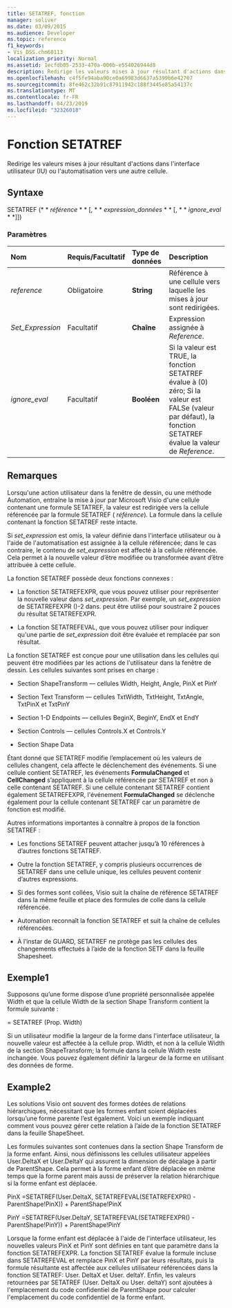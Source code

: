 ```yaml
---
title: SETATREF, fonction
manager: soliver
ms.date: 03/09/2015
ms.audience: Developer
ms.topic: reference
f1_keywords:
- Vis_DSS.chm60113
localization_priority: Normal
ms.assetid: 1ecfdb05-2533-470a-006b-e554026944d8
description: Redirige les valeurs mises à jour résultant d'actions dans l'interface utilisateur (IU) ou l'automatisation vers une autre cellule.
ms.openlocfilehash: c4f5fe94aba90ce0a69983d6637a5399b6e42707
ms.sourcegitcommit: 8fe462c32b91c87911942c188f3445e85a54137c
ms.translationtype: MT
ms.contentlocale: fr-FR
ms.lasthandoff: 04/23/2019
ms.locfileid: "32326018"
---
```

# <a name="setatref-function"></a>Fonction SETATREF

Redirige les valeurs mises à jour résultant d'actions dans l'interface utilisateur (IU) ou l'automatisation vers une autre cellule. 
  
## <a name="syntax"></a>Syntaxe

SETATREF (* * *référence* * * [, * * *expression_données* * * [, * * *ignore_eval* * *]]) 
  
### <a name="parameters"></a>Paramètres

|**Nom**|**Requis/Facultatif**|**Type de données**|**Description**|
|:-----|:-----|:-----|:-----|
| _reference_ <br/> |Obligatoire  <br/> |**String** <br/> |Référence à une cellule vers laquelle les mises à jour sont redirigées.  <br/> |
| _Set_Expression_ <br/> |Facultatif  <br/> |**Chaîne** <br/> |Expression assignée à _Reference_.  <br/> |
| _ignore_eval_ <br/> |Facultatif  <br/> |**Booléen** <br/> |Si la valeur est TRUE, la fonction SETATREF évalue à (0) zéro; Si la valeur est FALSe (valeur par défaut), la fonction SETATREF évalue la valeur de _Reference_.  <br/> |
   
## <a name="remarks"></a>Remarques

Lorsqu'une action utilisateur dans la fenêtre de dessin, ou une méthode Automation, entraîne la mise à jour par Microsoft Visio d'une cellule contenant une formule SETATREF, la valeur est redirigée vers la cellule référencée par la formule SETATREF ( _référence_). La formule dans la cellule contenant la fonction SETATREF reste intacte.
  
Si _set_expression_ est omis, la valeur définie dans l'interface utilisateur ou à l'aide de l'automatisation est assignée à la cellule référencée; dans le cas contraire, le contenu de _set_expression_ est affecté à la cellule référencée. Cela permet à la nouvelle valeur d’être modifiée ou transformée avant d’être attribuée à cette cellule. 
  
La fonction SETATREF possède deux fonctions connexes : 
  
- La fonction SETATREFEXPR, que vous pouvez utiliser pour représenter la nouvelle valeur dans _set_expression_. Par exemple, un _set_expression_ de SETATREFEXPR ()-2 dans. peut être utilisé pour soustraire 2 pouces du résultat SETATREFEXPR. 
    
- La fonction SETATREFEVAL, que vous pouvez utiliser pour indiquer qu'une partie de _set_expression_ doit être évaluée et remplacée par son résultat. 
    
La fonction SETATREF est conçue pour une utilisation dans les cellules qui peuvent être modifiées par les actions de l'utilisateur dans la fenêtre de dessin. Les cellules suivantes sont prises en charge :
  
- Section ShapeTransform — cellules Width, Height, Angle, PinX et PinY
    
- Section Text Transform — cellules TxtWidth, TxtHeight, TxtAngle, TxtPinX et TxtPinY
    
- Section 1-D Endpoints — cellules BeginX, BeginY, EndX et EndY
    
- Section Controls — cellules Controls.X et Controls.Y
    
- Section Shape Data
    
Étant donné que SETATREF modifie l’emplacement où les valeurs de cellules changent, cela affecte le déclenchement des événements. Si une cellule contient SETATREF, les événements **FormulaChanged** et **CellChanged** s’appliquent à la cellule référencée par SETATREF et non à celle contenant SETATREF. Si une cellule contenant SETATREF contient également SETATREFEXPR, l'événement **FormulaChanged** se déclenche également pour la cellule contenant SETATREF car un paramètre de fonction est modifié. 
  
Autres informations importantes à connaître à propos de la fonction SETATREF :
  
- Les fonctions SETATREF peuvent attacher jusqu’à 10 références à d’autres fonctions SETATREF. 
    
- Outre la fonction SETATREF, y compris plusieurs occurrences de SETATREF dans une cellule unique, les cellules peuvent contenir d’autres expressions.
    
- Si des formes sont collées, Visio suit la chaîne de référence SETATREF dans la même feuille et place des formules de colle dans la cellule référencée. 
    
- Automation reconnaît la fonction SETATREF et suit la chaîne de cellules référencées. 
    
- À l’instar de GUARD, SETATREF ne protège pas les cellules des changements effectués à l’aide de la fonction SETF dans la feuille Shapesheet.
    
## <a name="example1"></a>Exemple1

Supposons qu’une forme dispose d’une propriété personnalisée appelée Width et que la cellule Width de la section Shape Transform contient la formule suivante :
  
= SETATREF (Prop. Width)
  
Si un utilisateur modifie la largeur de la forme dans l'interface utilisateur, la nouvelle valeur est affectée à la cellule prop. Width, et non à la cellule Width de la section ShapeTransform; la formule dans la cellule Width reste inchangée. Vous pouvez également définir la largeur de la forme en utilisant des données de forme.
  
## <a name="example2"></a>Example2

Les solutions Visio ont souvent des formes dotées de relations hiérarchiques, nécessitant que les formes enfant soient déplacées lorsqu’une forme parente l’est également. Voici un exemple indiquant comment vous pouvez gérer cette relation à l’aide de la fonction SETATREF dans la feuille ShapeSheet. 
  
Les formules suivantes sont contenues dans la section Shape Transform de la forme enfant. Ainsi, nous définissons les cellules utilisateur appelées User.DeltaX et User.DeltaY qui assurent la dimension de décalage à partir de ParentShape. Cela permet à la forme enfant d’être déplacée en même temps que la forme parent mais aussi de préserver la relation hiérarchique si la forme enfant est déplacée.
  
PinX =SETATREF(User.DeltaX, SETATREFEVAL(SETATREFEXPR() - ParentShape!PinX)) + ParentShape!PinX
  
PinY =SETATREF(User.DeltaY, SETATREFEVAL(SETATREFEXPR() - ParentShape!PinY)) + ParentShape!PinY
  
Lorsque la forme enfant est déplacée à l'aide de l'interface utilisateur, les nouvelles valeurs PinX et PinY sont définies en tant que paramètre dans la fonction SETATREFEXPR. La fonction SETATREF évalue la formule incluse dans SETATREFEVAL et remplace PinX et PinY par leurs résultats, puis la formule résultante est affectée aux cellules utilisateur référencées dans la fonction SETATREF: User. DeltaX et User. deltaY. Enfin, les valeurs retournées par SETATREF (User. DeltaX ou User. deltaY) sont ajoutées à l'emplacement du code confidentiel de ParentShape pour calculer l'emplacement du code confidentiel de la forme enfant.
  

